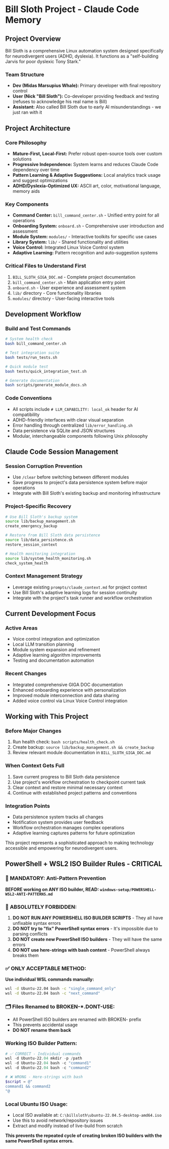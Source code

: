 # Bill Sloth Project - Claude Code Memory

## Project Overview
Bill Sloth is a comprehensive Linux automation system designed specifically for neurodivergent users (ADHD, dyslexia). It functions as a "self-building Jarvis for poor dyslexic Tony Stark."

### Team Structure
- **Dev (Midas Marsupius Whale):** Primary developer with final repository control
- **User (Nick "Bill Sloth"):** Co-developer providing feedback and testing (refuses to acknowledge his real name is Bill)  
- **Assistant:** Also called Bill Sloth due to early AI misunderstandings - we just ran with it

## Project Architecture

### Core Philosophy
- **Mature-First, Local-First:** Prefer robust open-source tools over custom solutions
- **Progressive Independence:** System learns and reduces Claude Code dependency over time
- **Pattern Learning & Adaptive Suggestions:** Local analytics track usage and suggest optimizations
- **ADHD/Dyslexia-Optimized UX:** ASCII art, color, motivational language, memory aids

### Key Components
- **Command Center:** `bill_command_center.sh` - Unified entry point for all operations
- **Onboarding System:** `onboard.sh` - Comprehensive user introduction and assessment
- **Module System:** `modules/` - Interactive toolkits for specific use cases
- **Library System:** `lib/` - Shared functionality and utilities
- **Voice Control:** Integrated Linux Voice Control system
- **Adaptive Learning:** Pattern recognition and auto-suggestion systems

### Critical Files to Understand First
1. `BILL_SLOTH_GIGA_DOC.md` - Complete project documentation
2. `bill_command_center.sh` - Main application entry point
3. `onboard.sh` - User experience and assessment system
4. `lib/` directory - Core functionality libraries
5. `modules/` directory - User-facing interactive tools

## Development Workflow

### Build and Test Commands
```bash
# System health check
bash bill_command_center.sh

# Test integration suite
bash tests/run_tests.sh

# Quick module test
bash tests/quick_integration_test.sh

# Generate documentation
bash scripts/generate_module_docs.sh
```

### Code Conventions
- All scripts include `# LLM_CAPABILITY: local_ok` header for AI compatibility
- ADHD-friendly interfaces with clear visual separation
- Error handling through centralized `lib/error_handling.sh`
- Data persistence via SQLite and JSON structures
- Modular, interchangeable components following Unix philosophy

## Claude Code Session Management

### Session Corruption Prevention
- Use `/clear` before switching between different modules
- Save progress to project's data persistence system before major operations
- Integrate with Bill Sloth's existing backup and monitoring infrastructure

### Project-Specific Recovery
```bash
# Use Bill Sloth's backup system
source lib/backup_management.sh
create_emergency_backup

# Restore from Bill Sloth data persistence
source lib/data_persistence.sh  
restore_session_context

# Health monitoring integration
source lib/system_health_monitoring.sh
check_system_health
```

### Context Management Strategy
- Leverage existing `prompts/claude_context.md` for project context
- Use Bill Sloth's adaptive learning logs for session continuity
- Integrate with the project's task runner and workflow orchestration

## Current Development Focus

### Active Areas
- Voice control integration and optimization
- Local LLM transition planning
- Module system expansion and refinement
- Adaptive learning algorithm improvements
- Testing and documentation automation

### Recent Changes
- Integrated comprehensive GIGA DOC documentation
- Enhanced onboarding experience with personalization
- Improved module interconnection and data sharing
- Added voice control via Linux Voice Control integration

## Working with This Project

### Before Major Changes
1. Run health check: `bash scripts/health_check.sh`
2. Create backup: `source lib/backup_management.sh && create_backup`
3. Review relevant module documentation in `BILL_SLOTH_GIGA_DOC.md`

### When Context Gets Full
1. Save current progress to Bill Sloth data persistence
2. Use project's workflow orchestration to checkpoint current task
3. Clear context and restore minimal necessary context
4. Continue with established project patterns and conventions

### Integration Points
- Data persistence system tracks all changes
- Notification system provides user feedback
- Workflow orchestration manages complex operations  
- Adaptive learning captures patterns for future optimization

This project represents a sophisticated approach to making technology accessible and empowering for neurodivergent users.

## PowerShell + WSL2 ISO Builder Rules - CRITICAL

### 🚨 MANDATORY: Anti-Pattern Prevention
**BEFORE working on ANY ISO builder, READ: `windows-setup/POWERSHELL-WSL2-ANTI-PATTERNS.md`**

### 🚫 **ABSOLUTELY FORBIDDEN:**
1. **DO NOT RUN ANY POWERSHELL ISO BUILDER SCRIPTS** - They all have unfixable syntax errors
2. **DO NOT try to "fix" PowerShell syntax errors** - It's impossible due to parsing conflicts
3. **DO NOT create new PowerShell ISO builders** - They will have the same errors
4. **DO NOT use here-strings with bash content** - PowerShell always breaks them

### ✅ **ONLY ACCEPTABLE METHOD:**
**Use individual WSL commands manually:**
```bash
wsl -d Ubuntu-22.04 bash -c "single_command_only"
wsl -d Ubuntu-22.04 bash -c "next_command"
```

### 🗂️ **Files Renamed to BROKEN-*.DONT-USE:**
- All PowerShell ISO builders are renamed with BROKEN- prefix
- This prevents accidental usage
- **DO NOT rename them back**

### Working ISO Builder Pattern:
```powershell
# ✅ CORRECT - Individual commands
wsl -d Ubuntu-22.04 mkdir -p /path
wsl -d Ubuntu-22.04 bash -c "command1"
wsl -d Ubuntu-22.04 bash -c "command2"

# ❌ WRONG - Here-strings with bash
$script = @"
command1 && command2
"@
```

### Local Ubuntu ISO Usage:
- Local ISO available at: `C:\billsloth\ubuntu-22.04.5-desktop-amd64.iso`
- Use this to avoid network/repository issues
- Extract and modify instead of live-build from scratch

**This prevents the repeated cycle of creating broken ISO builders with the same PowerShell syntax errors.**